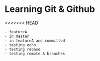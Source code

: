 # Learning Git & Github
<<<<<<< HEAD

	- featureA
	- in master
	- in featureA and committed
	- testing echo
	- testing rebase
	- testing remote & branches
